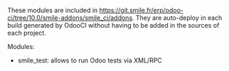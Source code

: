 These modules are included in https://git.smile.fr/erp/odoo-ci/tree/10.0/smile-addons/smile_ci/addons.
They are auto-deploy in each build generated by OdooCI without having to be added in the sources of each project.

Modules:
* smile_test: allows to run Odoo tests via XML/RPC
